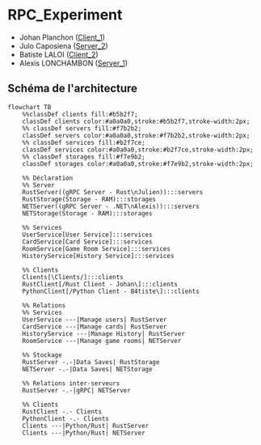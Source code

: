 # RPC_Experiment

- Johan Planchon ([Client_1](./Client_1/README.md))
- Julo Caposiena ([Server_2](./Server_2/README.md))
- Batiste LALOI ([Client_2](./Client_2/README.md))
- Alexis LONCHAMBON ([Server_1](./Server_1/README.md))

## Schéma de l'architecture

```mermaid
flowchart TB
    %%classDef clients fill:#b5b2f7;
    classDef clients color:#a0a0a0,stroke:#b5b2f7,stroke-width:2px;
    %% classDef servers fill:#f7b2b2;
    classDef servers color:#a0a0a0,stroke:#f7b2b2,stroke-width:2px;
    %% classDef services fill:#b2f7ce;
    classDef services color:#a0a0a0,stroke:#b2f7ce,stroke-width:2px;
    %% classDef storages fill:#f7e9b2;
    classDef storages color:#a0a0a0,stroke:#f7e9b2,stroke-width:2px;

    %% Déclaration
    %% Server
    RustServer((gRPC Server - Rust\nJulien)):::servers
    RustStorage(Storage - RAM):::storages
    NETServer((gRPC Server - .NET\nAlexis)):::servers
    NETStorage(Storage - RAM):::storages

    %% Services
    UserService[User Service]:::services
    CardService[Card Service]:::services
    RoomService[Game Room Service]:::services
    HistoryService[History Service]:::services

    %% Clients
    Clients[\Clients/]:::clients
    RustClient[/Rust Client - Johan\]:::clients
    PythonClient[/Python Client - B4tiste\]:::clients

    %% Relations
    %% Services
    UserService ---|Manage users| RustServer
    CardService ---|Manage cards| RustServer
    HistoryService ---|Manage History| RustServer
    RoomService ---|Manage game rooms| NETServer

    %% Stockage
    RustServer -.-|Data Saves| RustStorage
    NETServer -.-|Data Saves| NETStorage

    %% Relations inter-serveurs
    RustServer -.-|gRPC| NETServer

    %% Clients
    RustClient -.- Clients
    PythonClient -.- Clients
    Clients ---|Python/Rust| RustServer
    Clients ---|Python/Rust| NETServer
```

